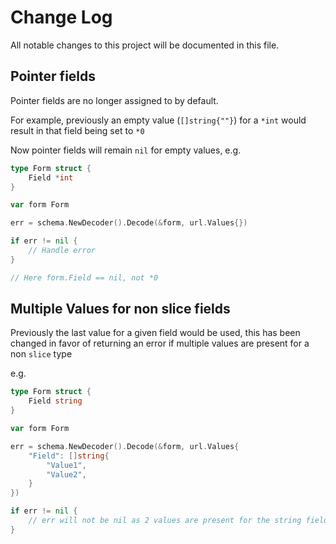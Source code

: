 # Change Log
All notable changes to this project will be documented in this file.

## Pointer fields

Pointer fields are no longer assigned to by default.

For example, previously an empty value (`[]string{""}`) for a `*int` would result in that field being set to `*0`

Now pointer fields will remain `nil` for empty values, e.g.

```go
type Form struct {
    Field *int
}

var form Form

err = schema.NewDecoder().Decode(&form, url.Values{})

if err != nil {
    // Handle error
}

// Here form.Field == nil, not *0
```


## Multiple Values for non slice fields

Previously the last value for a given field would be used, this has been changed in favor of returning an error if multiple values are present for a non `slice` type

e.g.
```go
type Form struct {
    Field string
}

var form Form

err = schema.NewDecoder().Decode(&form, url.Values{
    "Field": []string{
        "Value1",
        "Value2",
    }
})

if err != nil {
    // err will not be nil as 2 values are present for the string field
}
```
